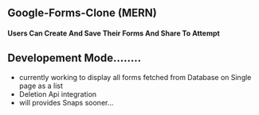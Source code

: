 ## Google-Forms-Clone (MERN)
#### Users Can Create And Save Their Forms And Share To Attempt

## Developement Mode........
* currently working to display all forms fetched from Database on Single page as a list
* Deletion Api integration
* will provides Snaps sooner...
